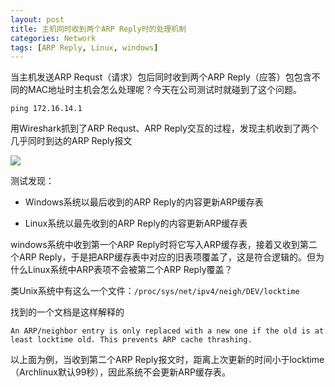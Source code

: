 ```yaml
---
layout: post
title: 主机同时收到两个ARP Reply时的处理机制
categories: Network
tags: [ARP Reply, Linux, windows]
---
```


当主机发送ARP Requst（请求）包后同时收到两个ARP Reply（应答）包包含不同的MAC地址时主机会怎么处理呢？今天在公司测试时就碰到了这个问题。

    ping 172.16.14.1

用Wireshark抓到了ARP Requst、ARP Reply交互的过程，发现主机收到了两个几乎同时到达的ARP Reply报文  

![](http://songtl.com/wp-content/uploads/2013/03/Screenshot-03192013-032311-PM.png)

测试发现：

*    Windows系统以最后收到的ARP Reply的内容更新ARP缓存表


*    Linux系统以最先收到的ARP Reply的内容更新ARP缓存表

windows系统中收到第一个ARP Reply时将它写入ARP缓存表，接着又收到第二个ARP Reply，于是把ARP缓存表中对应的旧表项覆盖了，这是符合逻辑的。但为什么Linux系统中ARP表项不会被第二个ARP Reply覆盖？

类Unix系统中有这么一个文件：`/proc/sys/net/ipv4/neigh/DEV/locktime`

找到的一个文档是这样解释的

    An ARP/neighbor entry is only replaced with a new one if the old is at least locktime old. This prevents ARP cache thrashing.

以上面为例，当收到第二个ARP Reply报文时，距离上次更新的时间小于locktime（Archlinux默认99秒），因此系统不会更新ARP缓存表。
